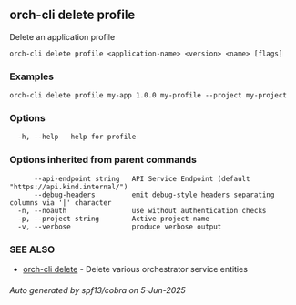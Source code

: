 ## orch-cli delete profile

Delete an application profile

```
orch-cli delete profile <application-name> <version> <name> [flags]
```

### Examples

```
orch-cli delete profile my-app 1.0.0 my-profile --project my-project
```

### Options

```
  -h, --help   help for profile
```

### Options inherited from parent commands

```
      --api-endpoint string   API Service Endpoint (default "https://api.kind.internal/")
      --debug-headers         emit debug-style headers separating columns via '|' character
  -n, --noauth                use without authentication checks
  -p, --project string        Active project name
  -v, --verbose               produce verbose output
```

### SEE ALSO

* [orch-cli delete](orch-cli_delete.md)	 - Delete various orchestrator service entities

###### Auto generated by spf13/cobra on 5-Jun-2025
